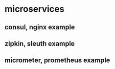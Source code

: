 # microservices

## consul, nginx example

## zipkin, sleuth example

## micrometer, prometheus example